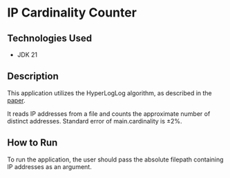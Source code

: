 # IP Cardinality Counter

## Technologies Used

- JDK 21

## Description

This application utilizes the HyperLogLog algorithm, as described in the
[paper](https://algo.inria.fr/flajolet/Publications/FlFuGaMe07.pdf).

It reads IP addresses from a file and counts the approximate number of distinct addresses.
Standard error of main.cardinality is ±2%.
## How to Run
To run the application, the user should pass the absolute filepath containing IP addresses as an argument.
